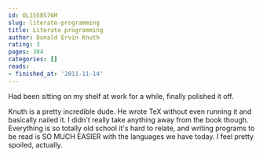 ```yaml
---
id: OL1558576M
slug: literate-programming
title: Literate programming
author: Donald Ervin Knuth
rating: 3
pages: 384
categories: []
reads:
- finished_at: '2011-11-14'
---
```

Had been sitting on my shelf at work for a while, finally polished it off.

Knuth is a pretty incredible dude. He wrote TeX without even running it and basically nailed it. I didn't really take anything away from the book though. Everything is so totally old school it's hard to relate, and writing programs to be read is SO MUCH EASIER with the languages we have today. I feel pretty spoiled, actually.

